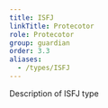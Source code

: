 ```yaml
---
title: ISFJ
linkTitle: Protecotor
role: Protecotor
group: guardian
order: 3.3
aliases:
  - /types/ISFJ
---
```

Description of ISFJ type